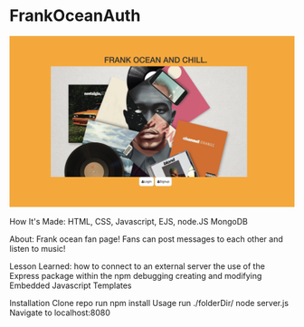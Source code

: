 # FrankOceanAuth
![ screenshot of application](FOcean.png)

How It's Made:
HTML, CSS, Javascript, EJS, node.JS MongoDB

About:
Frank ocean fan page! Fans can post messages to each other and listen to music!

Lesson Learned:
how to connect to an external server
the use of the Express package within the npm
debugging
creating and modifying Embedded Javascript Templates



Installation
Clone repo
run npm install
Usage
run ./folderDir/ node server.js
Navigate to localhost:8080
